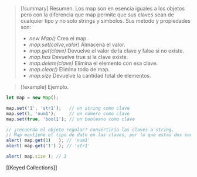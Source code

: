 >[!summary] Resumen.
>Los map son en esencia iguales a los objetos pero con la diferencia que map permite que sus claves sean de cualquier tipo y no solo strings y simbolos.
>Sus metodo y propiedades son:
>- _new Map()_ Crea el map.
>- _map.set(calve,valor)_ Almacena el valor.
>- _map.get(clave)_ Devuelve el valor de la clave y false si no existe.
>- _map.has_ Devuelve true si la clave existe.
>- _map.delete(clave)_ Elimina el elemento con esa clave.
>- _map.clear()_ Elimina todo de map.
>- _map.size_ Devuelve la cantidad total de elementos.

>[!example] Ejemplo.
```javascript
let map = new Map();

map.set('1', 'str1');   // un string como clave
map.set(1, 'num1');     // un número como clave
map.set(true, 'bool1'); // un booleano como clave

// ¿recuerda el objeto regular? convertiría las claves a string.
// Map mantiene el tipo de dato en las claves, por lo que estas dos son diferentes:
alert( map.get(1)   ); // 'num1'
alert( map.get('1') ); // 'str1'

alert( map.size ); // 3
```

[[Keyed Collections]]